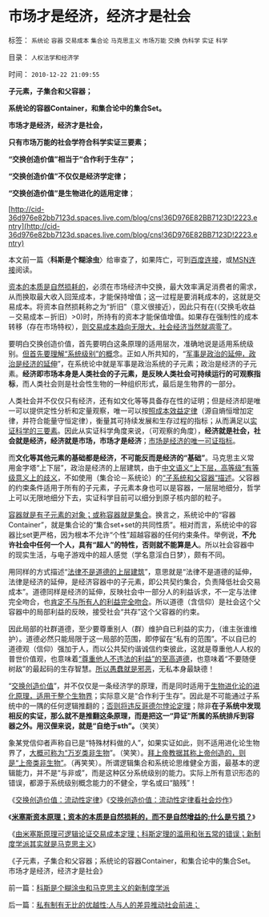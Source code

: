 # 市场才是经济，经济才是社会

标签： `系统论` `容器` `交易成本` `集合论` `马克思主义` `市场万能` `交换` `伪科学` `实证` `科学` 

目录： `人权法学和经济学`

时间： `2010-12-22 21:09:55`

**子元素，子集合和父容器；**

**系统论的容器Container，和集合论中的集合Set。**

**市场才是经济，经济才是社会，**

**只有市场万能的社会学符合科学实证三要素；**

**“交换创造价值”相当于“合作利于生存”；**

**“交换创造价值”不仅仅是经济学定律；**

**“交换创造价值”是生物进化的适用定律**；

[http://cid-36d976e82bb7123d.spaces.live.com/blog/cns!36D976E82BB7123D!2223.entry](http://cid-36d976e82bb7123d.spaces.live.com/blog/cns!36D976E82BB7123D!2223.entry)

本文前一篇〈**科斯是个糊涂虫**〉给审查了，如果阵亡，可到[百度连接](http://hi.baidu.com/darthchn/blog/item/79c93b27d2f4e4068a82a118.html)，或[MSN连接](http://cid-36d976e82bb7123d.spaces.live.com/blog/cns!36D976E82BB7123D!2222.entry)阅读。

[资本的本质是自然损耗的](../../../2010/3/5/我国的贫富差距是历史上最小并在继续缩小.md)，必须在市场经济中交换，最大效率满足消费者的需求，从而换取最大收入回笼成本，才能保持增值；这一过程是要消耗成本的，这就是交易成本。将资本自然损耗称之为“折旧”（意义很接近），因此只有在(（交换毛收益－交易成本－折旧）>0)时，所持有的资本才能保值增值。如果存在强制性的成本转移（存在市场特权），[则交易成本趋向无限大，社会经济当然就凋零了](../../../2009/11/10/中国社会的交易成本和不确定性成本.md)。

要明白交换创造价值，首先要明白这条原理的适用层次，准确地说是适用系统级别。[但首先要理解“系统级别”的概](../../../2009/5/4/使用Aorasms的角色分析社会经济流程.md)念。正如人所共知的，“[军事是政治的延伸，政治是经济的延伸](../../../2008/2/20/大道无为，上善若水，——至胜无形.md)”，在系统论中就是军事是政治系统的子元素；政治是经济的子元素。**经济即市场本身是人类社会的子元素，是反映人类社会可持续运行的可观察指标**，而人类社会则是社会性生物的一种组织形式，最后是生物界的一部分。

人类社会并不仅仅只有经济，还有如文化等等具备存在性的证明；但是经济却是唯一可以提供定性分析和定量观察，唯一可以按[照成本效益定律](../../../2009/12/7/经济学中的科学和最朴素的成本效益定律.md)（源自熵恒增加定律，并符合能量守恒定律），衡量其可持续发展和生存过程的指标；从而满足以[实证科学的三要素](../../../2009/6/5/构成科学完备性的基础断言就是三要素.md)。因此从实证科学角度来说，（可观察的角度），**经济就是社会，社会就是经济，经济就是市场，市场才是经济**；[市场是经济的唯一可证指标](../../../2009/2/3/市场，是经济学的依归，万能的观测标尺.md)。

而**文化等其他元素的基础都是经济，不可能反而是经济的“基础”**。马克思主义常用金字塔“上下层”，政治是经济的上层建筑，由于[中文语义“上下层，高等级”有等级意义上的歧义](../../../2010/10/16/汉语是修辞表意语言，最适合道德口水仗.md)，不如使用（集合论－系统论）的[“子系统和父容器”描述](../../../2009/4/20/人性本私来源于生物进化论的生物属性.md)。父容器的约束条件适用于所有的子元素，子元素本身也可以是容器，一层层地细分，哲学上可以无限地细分下去，实证科学目前可以细分到原子核内部的粒子。

[容器就是有子元素的对象；或称容器就是集合](../../../2009/11/1/对象逻辑标识语义矫饰的“所有权窃据”.md)。换言之，系统论中的“容器Container”，就是集合论的“集合set+set的共同性质”。相对而言，系统论中的容器比set更严格，因为根本不允许“个性”超越容器的任何约束条件。举例说，**不允许社会中任何一个人，具有“超人”的特性，否则就不能算是人**。所以社会容器中的现实生活，与电子游戏中的超人感觉（学名意淫白日梦），颇有不同。

用同样的方式描述“[法律不是道德的上层建筑](../../../2007/9/30/民主就是与民约法；法律并不是道德的上层建筑.md)”，意思就是“法律不是道德的延伸，法律是经济的延伸，是经济容器中的子元素，即公共契约集合，负责降低社会交易成本”。道德同样是经济的延伸，反映社会中一部分人的利益诉求，不一定与法律完全吻合，也[肯定不与所有人的利益完全吻合](../../../2009/11/19/怎样讲道德？道德和法律的发展关系.md)。所以道德（含信仰）是社会这个父容器中的局部利益的反映，接受社会“共存”这个父容器的约束。

因此局部的社群道德，至少要尊重别人（群）维护自已利益的实力，（谁主张谁维护）。道德必然只能局限于这一局部的范围，即停留在“私有的范围”。不以自已的道德观（信仰）强加于人，而以公共契约谐诚信约束彼此，这就是尊重他人人权的普世价值观，也意味着[“尊重他人不违法的利益”的至高道德](../../../2010/6/27/道德自省即为善，道德律人必为恶,道德标榜则为邪.md)，也意味着“不要随便树敌”的最起码的生存智慧。[所以愚蠢就是邪恶](../../../2010/5/11/邪恶的本质是愚蠢！.md)，无私本身最缺德！

“[交换创造价值](../../../2010/7/4/民主就是把消费权归还国民.md)”，并不仅仅是一条经济学的原理，而是同时适用于[生物进化论的进化原理，适用于整个生物界](../../../2010/6/13/“从林法则”不是“物竞天择，适者生存”;不是进化论.md)；实际意义是“合作利于生存”。因此是不可能通过子系统中的一隅的任何逻辑推翻的；[否则将违反哥德尔悖论定理](../../../2009/6/9/正确处理宗教及唯心信仰和科学实证性的关系.md)；除非**在子系统中发现相反的实证，那么就不是推翻这条原理，而是把这一“异证”所属的系统排斥到容器之外。用汉俚来说，就是“自绝于sth”。**（笑笑）

象某党信仰者声称自已是“特殊材料做的人”，如果实证如此，则不适用进化论生物界了，[大概可称为“万岁类非生物](http://hi.baidu.com/darthchn/blog/item/96cf97dc3b608bc98c10297b.html)”。（笑笑）。[拜上帝教据其称上帝创造的，则是“上帝类非生物”](../../../2010/2/2/炮轰进化论.md)。（再笑笑）。所谓逻辑集合和系统论思维健全方面，最基本的逻辑能力，并不是“与非或”，而是这种区分系统级别的能力。实际上所有意识形态的错误，都源于系统级别概念能力的不健全，学名或曰“脑残”！

《[交换创造价值：流动性定律](../../../2010/12/21/交换创造价值：流动性定律.md)》《[交换创造价值：流动性定律看社会炒作](../../../2010/12/21/交换创造价值：流动性定律看炒作.md)》

《[**米塞斯资本原理；资本的本质是自然损耗的，而不是自然增益的;什么是亏损？**](../../../2010/12/21/米塞斯资本原理；什么是亏损？.md)》

《[由米塞斯原理可逻辑论证交易成本定理；科斯定理的滥用和张五常的错误；新制度学派其实就是马克思主义](http://hi.baidu.com/darthchn/blog/item/79c93b27d2f4e4068a82a118.html)》

《子元素，子集合和父容器；系统论的容器Container，和集合论中的集合Set。市场才是经济，经济才是社会》



前一篇：[科斯是个糊涂虫和马克思主义的新制度学派](../../../2010/12/22/科斯是个糊涂虫和马克思主义的新制度学派.md)

后一篇：[私有制有无比的优越性;人与人的差异推动社会前进；](../../../2010/12/22/私有制有无比的优越性;人与人的差异推动社会前进；.md)